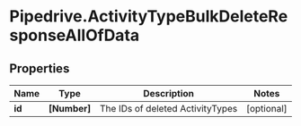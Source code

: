 # Pipedrive.ActivityTypeBulkDeleteResponseAllOfData

## Properties

Name | Type | Description | Notes
------------ | ------------- | ------------- | -------------
**id** | **[Number]** | The IDs of deleted ActivityTypes | [optional] 


